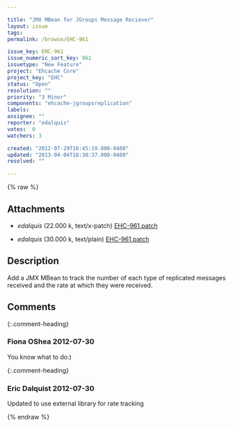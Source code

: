 ```yaml
---

title: "JMX MBean for JGroups Message Reciever"
layout: issue
tags: 
permalink: /browse/EHC-961

issue_key: EHC-961
issue_numeric_sort_key: 961
issuetype: "New Feature"
project: "Ehcache Core"
project_key: "EHC"
status: "Open"
resolution: ""
priority: "3 Minor"
components: "ehcache-jgroupsreplication"
labels: 
assignee: ""
reporter: "edalquis"
votes:  0
watchers: 3

created: "2012-07-29T16:45:19.000-0400"
updated: "2013-04-04T18:30:37.000-0400"
resolved: ""

---
```




{% raw %}


## Attachments
  
* <em>edalquis</em> (22.000 k, text/x-patch) [EHC-961.patch](/attachments/EHC/EHC-961/EHC-961.patch)
  
* <em>edalquis</em> (30.000 k, text/plain) [EHC-961.patch](/attachments/EHC/EHC-961/EHC-961.patch)
  



## Description

<div markdown="1" class="description">

Add a JMX MBean to track the number of each type of replicated messages received and the rate at which they were received.

</div>

## Comments


{:.comment-heading}
### **Fiona OShea** <span class="date">2012-07-30</span>

<div markdown="1" class="comment">

You know what to do:)

</div>


{:.comment-heading}
### **Eric Dalquist** <span class="date">2012-07-30</span>

<div markdown="1" class="comment">

Updated to use external library for rate tracking

</div>



{% endraw %}
